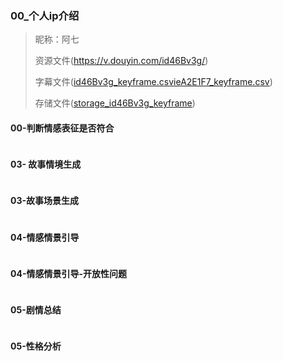 

### 00_个人ip介绍

> 昵称：阿七
>
> 资源文件(https://v.douyin.com/id46Bv3g/)
>
> 字幕文件([id46Bv3g_keyframe.csv](..%2F..%2Fsrc%2Fdocs%2Fcsv%2Fid46Bv3g_keyframe.csv)[ieA2E1F7_keyframe.csv](..%2F..%2Fsrc%2Fdocs%2Fcsv%2FieA2E1F7_keyframe.csv))
>
> 存储文件([storage_id46Bv3g_keyframe](..%2F..%2Fsrc%2Fdocs%2Fextract_storage%2F%E9%98%BF%E4%B8%83%2Fstorage_id46Bv3g_keyframe))

#### 00-判断情感表征是否符合
```text
```

#### 03- 故事情境生成
```text
```

#### 03-故事场景生成
```text
```

#### 04-情感情景引导
```text

```

#### 04-情感情景引导-开放性问题
```text
```


#### 05-剧情总结
```text
```

#### 05-性格分析
```text
```

```text

```
